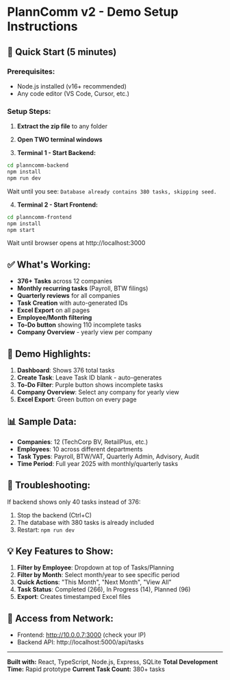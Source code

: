 # PlannComm v2 - Demo Setup Instructions

## 🚀 Quick Start (5 minutes)

### Prerequisites:
- Node.js installed (v16+ recommended)
- Any code editor (VS Code, Cursor, etc.)

### Setup Steps:

1. **Extract the zip file** to any folder

2. **Open TWO terminal windows**

3. **Terminal 1 - Start Backend:**
```bash
cd planncomm-backend
npm install
npm run dev
```
Wait until you see: `Database already contains 380 tasks, skipping seed.`

4. **Terminal 2 - Start Frontend:**
```bash
cd planncomm-frontend
npm install
npm start
```
Wait until browser opens at http://localhost:3000

## ✅ What's Working:

- **376+ Tasks** across 12 companies
- **Monthly recurring tasks** (Payroll, BTW filings)
- **Quarterly reviews** for all companies
- **Task Creation** with auto-generated IDs
- **Excel Export** on all pages
- **Employee/Month filtering**
- **To-Do button** showing 110 incomplete tasks
- **Company Overview** - yearly view per company

## 🎯 Demo Highlights:

1. **Dashboard**: Shows 376 total tasks
2. **Create Task**: Leave Task ID blank - auto-generates
3. **To-Do Filter**: Purple button shows incomplete tasks
4. **Company Overview**: Select any company for yearly view
5. **Excel Export**: Green button on every page

## 📊 Sample Data:

- **Companies**: 12 (TechCorp BV, RetailPlus, etc.)
- **Employees**: 10 across different departments
- **Task Types**: Payroll, BTW/VAT, Quarterly Admin, Advisory, Audit
- **Time Period**: Full year 2025 with monthly/quarterly tasks

## 🔧 Troubleshooting:

If backend shows only 40 tasks instead of 376:
1. Stop the backend (Ctrl+C)
2. The database with 380 tasks is already included
3. Restart: `npm run dev`

## 💡 Key Features to Show:

1. **Filter by Employee**: Dropdown at top of Tasks/Planning
2. **Filter by Month**: Select month/year to see specific period
3. **Quick Actions**: "This Month", "Next Month", "View All"
4. **Task Status**: Completed (266), In Progress (14), Planned (96)
5. **Export**: Creates timestamped Excel files

## 📱 Access from Network:
- Frontend: http://10.0.0.7:3000 (check your IP)
- Backend API: http://localhost:5000/api/tasks

---
**Built with:** React, TypeScript, Node.js, Express, SQLite
**Total Development Time:** Rapid prototype
**Current Task Count:** 380+ tasks
